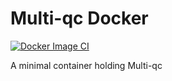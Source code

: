 # Multi-qc Docker
[![Docker Image CI](https://github.com/adeslatt/multiqc-docker/actions/workflows/docker-image.yml/badge.svg)](https://github.com/adeslatt/multiqc-docker/actions/workflows/docker-image.yml)

A minimal container holding Multi-qc 

